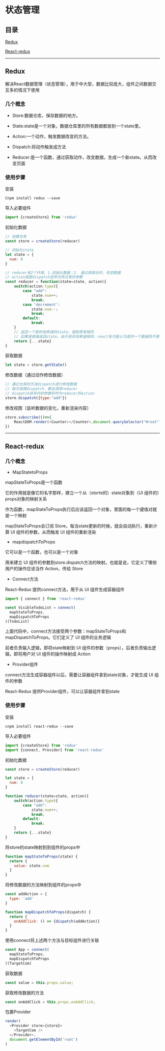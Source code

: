 # 状态管理

## 目录

[Redux](#jump1)

[React-redux](#jump2)

---	

<span id="jump1"></span>

## Redux

解决React数据管理（状态管理），用于中大型，数据比较庞大，组件之间数据交互多的情况下使用

### 几个概念

- Store:数据仓库，保存数据的地方。

- State:state是一个对象，数据仓库里的所有数据都放到一个state里。

- Action:一个动作，触发数据改变的方法。

- Dispatch:将动作触发成方法

- Reducer:是一个函数，通过获取动作，改变数据，生成一个新state。从而改变页面

### 使用步骤

安装

```shell
Cnpm install redux --save
```

导入必要组件

```javascript
import {createStore} from 'redux'
```

初始化数据

```javascript
// 创建仓库
const store = createStore(reducer)

// 初始化state
let state = {
  num: 0
}

// reducer有2个作用，1.初始化数据；2. 通过获取动作，改变数据
// action就是dispatch括号内传过来的参数
const reducer = function(state=state, action){
    switch(action.type){
        case "add":
            state.num++;
            break;
        case 'decrement':
            state.num--;
            break;
        default:
            break;
    }
	// 返回一个新的哈希值的state，值和原来相同
	// 如果是直接返回state，由于前后哈希值相同，react有可能认为是同一个数据而不更新渲染
    return {...state}
}
```

获取数据

```javascript
let state = store.getState()
```

修改数据（通过动作修改数据）

```javascript
// 通过仓库的方法dispatch进行修改数据
// 每次调用dispatch，都会调用reducer
// dispatch括号内的参数将作为reducer的action
store.dispatch({type:"add"})
```

修改视图（监听数据的变化，重新渲染内容）

```javascript
store.subscribe(()=>{
    ReactDOM.render(<Counter></Counter>,document.querySelector("#root"))
})
```

---

<span id="jump2"></span>

## React-redux

### 几个概念

- MapStatetoProps

mapStateToProps是一个函数

它的作用就是像它的名字那样，建立一个从（storte的）state对象到（UI 组件的）props对象的映射关系

作为函数，mapStateToProps执行后应该返回一个对象，里面的每一个键值对就是一个映射

mapStateToProps会订阅 Store，每当state更新的时候，就会自动执行，重新计算 UI 组件的参数，从而触发 UI 组件的重新渲染

- mapdispatchToProps

它可以是一个函数，也可以是一个对象

用来建立 UI 组件的参数到store.dispatch方法的映射。也就是说，它定义了哪些用户的操作应该当作 Action，传给 Store

- Connect方法

React-Redux 提供connect方法，用于从 UI 组件生成容器组件

```javascript
import { connect } from 'react-redux'

const VisibleTodoList = connect(
  mapStateToProps,
  mapDispatchToProps
)(TodoList)
```

上面代码中，connect方法接受两个参数：mapStateToProps和mapDispatchToProps。它们定义了 UI 组件的业务逻辑

前者负责输入逻辑，即将state映射到 UI 组件的参数（props），后者负责输出逻辑，即将用户对 UI 组件的操作映射成 Action

- Provider组件

connect方法生成容器组件以后，需要让容器组件拿到state对象，才能生成 UI 组件的参数

React-Redux 提供Provider组件，可以让容器组件拿到state

### 使用步骤

安装

```shell
cnpm install react-redux --save
```

导入必要组件

```javascript
import {createStore} from 'redux'
import {connect, Provider} from 'react-redux'
```

初始化数据

```javascript
const store = createStore(reducer)

let state = {
  num: 0
}

function reducer(state=state, action){
    switch(action.type){
        case "add":
            state.num++;
            break;
        default:
            break;
    }
    return {...state}
}
```

将store的state映射到到组件的props中

```javascript
function mapStateToProps(state) {
  return {
    value: state.num
  }
}
```

将修改数据的方法映射到组件的props中

```javascript
const addAction = {
  type: 'add'
}

function mapDispatchToProps(dispatch) {
  return {
    onAddClick: () => {dispatch(addAction)}
  }
}
```

使用connect将上述两个方法与目标组件进行关联

```javascript
const App = connect(
  mapStateToProps,
  mapDispatchToProps
)(TargetCom)
```

获取数据

```javascript
const value = this.props.value;
```

获取修改数据的方法

```javascript
const onAddClick = this.props.onAddClick;
```

包裹Provider

```javascript
render(
  <Provider store={store}>
    <TargetCom />
  </Provider>,
  document.getElementById('root')
)
```
